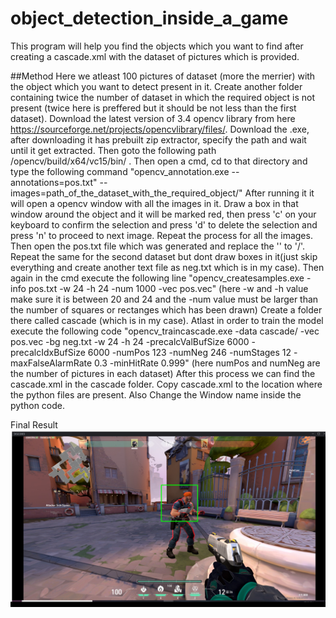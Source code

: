 # object_detection_inside_a_game

This program will help you find the objects which you want to find after creating a cascade.xml with the dataset of pictures which is provided.

##Method
Here we atleast 100 pictures of dataset (more the merrier) with the object which you want to detect present in it.
Create another folder containing twice the number of dataset in which the required object is not present (twice here is preffered but it should be not less than the first dataset).
Download the latest version of 3.4 opencv library from here https://sourceforge.net/projects/opencvlibrary/files/.
Download the .exe, after downloading it has prebuilt zip extractor, specify the path and wait until it get extracted.
Then goto the following path /opencv/build/x64/vc15/bin/ .
Then open a cmd, cd to that directory and type the following command "opencv_annotation.exe --annotations=pos.txt" --images=path_of_the_dataset_with_the_required_object/" 
After running it it will open a opencv window with all the images in it. 
Draw a box in that window around the object and it will be marked red, then press 'c' on your keyboard to confirm the selection and press 'd' to delete the selection and press 'n' to proceed to next image.
Repeat the process for all the images.
Then open the pos.txt file which was generated and replace the '\' to '/'.
Repeat the same for the second dataset but dont draw boxes in it(just skip everything and create another text file as neg.txt which is in my case).
Then again in the cmd execute the following line "opencv_createsamples.exe -info pos.txt -w 24 -h 24 -num 1000 -vec pos.vec" (here -w and -h value make sure it is between 20 and 24 and the -num value must be larger than the number of squares or rectanges which has been drawn)
Create a folder there called cascade (which is in my case).
Atlast in order to train the model execute the following code "opencv_traincascade.exe -data cascade/ -vec pos.vec -bg neg.txt -w 24 -h 24 -precalcValBufSize 6000 -precalcIdxBufSize 6000 -numPos 123 -numNeg 246 -numStages 12 -maxFalseAlarmRate 0.3 -minHitRate 0.999" (here numPos and numNeg are the number of pictures in each dataset)
After this process we can find the cascade.xml in the cascade folder.
Copy cascade.xml to the location where the python files are present.
Also Change the Window name inside the python code.

Final Result
![](images/final.jpg)
